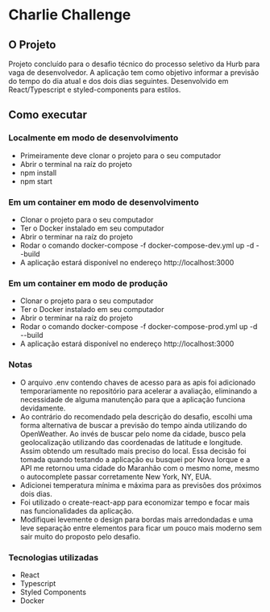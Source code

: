 # Charlie Challenge
## O Projeto
Projeto concluído para o desafio técnico do processo seletivo da Hurb para vaga de desenvolvedor. A aplicação tem como objetivo informar a previsão do tempo do dia atual e dos dois dias seguintes. Desenvolvido em React/Typescript e styled-components para estilos.

## Como executar
### Localmente em modo de desenvolvimento
- Primeiramente deve clonar o projeto para o seu computador
- Abrir o terminal na raíz do projeto
- npm install
- npm start

### Em um container em modo de desenvolvimento 
- Clonar o projeto para o seu computador
- Ter o Docker instalado em seu computador
- Abrir o terminar na raíz do projeto
- Rodar o comando docker-compose -f docker-compose-dev.yml up -d --build
- A aplicação estará disponível no endereço http://localhost:3000

### Em um container em modo de produção 
- Clonar o projeto para o seu computador
- Ter o Docker instalado em seu computador
- Abrir o terminar na raíz do projeto
- Rodar o comando docker-compose -f docker-compose-prod.yml up -d --build
- A aplicação estará disponível no endereço http://localhost:3000

### Notas
- O arquivo .env contendo chaves de acesso para as apis foi adicionado temporariamente no repositório para acelerar a avaliação, eliminando a necessidade de alguma manutenção para que a aplicação funciona devidamente.
- Ao contrário do recomendado pela descrição do desafio, escolhi uma forma alternativa de buscar a previsão do tempo ainda utilizando do OpenWeather. Ao invés de buscar pelo nome da cidade, busco pela geolocalização utilizando das coordenadas de latitude e longitude. Assim obtendo um resultado mais preciso do local. Essa decisão foi tomada quando testando a aplicação eu busquei por Nova Iorque e a API me retornou uma cidade do Maranhão com o mesmo nome, mesmo o autocomplete passar corretamente New York, NY, EUA.
- Adicionei temperatura mínima e máxima para as previsões dos próximos dois dias.
- Foi utilizado o create-react-app para economizar tempo e focar mais nas funcionalidades da aplicação.
- Modifiquei levemente o design para bordas mais arredondadas e uma leve separação entre elementos para ficar um pouco mais moderno sem sair muito do proposto pelo desafio.

### Tecnologias utilizadas
- React
- Typescript
- Styled Components 
- Docker



